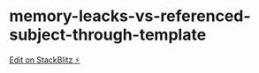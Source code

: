 # memory-leacks-vs-referenced-subject-through-template

[Edit on StackBlitz ⚡️](https://stackblitz.com/edit/memory-leacks-vs-referenced-subject-through-template)